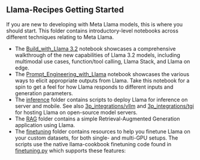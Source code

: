 ## Llama-Recipes Getting Started

If you are new to developing with Meta Llama models, this is where you should start. This folder contains introductory-level notebooks across different techniques relating to Meta Llama.

* The [Build_with_Llama 3.2](./build_with_Llama_3_2.ipynb) notebook showcases a comprehensive walkthrough of the new capabilities of Llama 3.2 models, including multimodal use cases, function/tool calling, Llama Stack, and Llama on edge.
* The [Prompt_Engineering_with_Llama](./Prompt_Engineering_with_Llama.ipynb) notebook showcases the various ways to elicit appropriate outputs from Llama. Take this notebook for a spin to get a feel for how Llama responds to different inputs and generation parameters.
* The [inference](./inference/) folder contains scripts to deploy Llama for inference on server and mobile. See also [3p_integrations/vllm](../3p-integrations/vllm/) and [3p_integrations/tgi](../3p-integrations/tgi/) for hosting Llama on open-source model servers.
* The [RAG](./RAG/) folder contains a simple Retrieval-Augmented Generation application using Llama.
* The [finetuning](./finetuning/) folder contains resources to help you finetune Llama on your custom datasets, for both single- and multi-GPU setups. The scripts use the native llama-cookbook finetuning code found in [finetuning.py](../src/llama_cookbook/finetuning.py) which supports these features:
